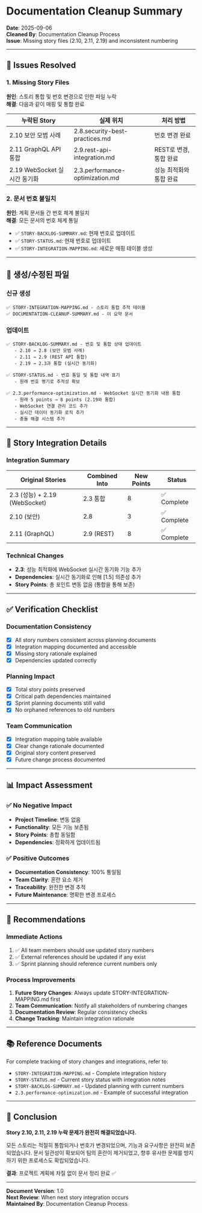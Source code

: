 # Documentation Cleanup Summary

**Date**: 2025-09-06  
**Cleaned By**: Documentation Cleanup Process  
**Issue**: Missing story files (2.10, 2.11, 2.19) and inconsistent numbering

---

## 🎯 **Issues Resolved**

### **1. Missing Story Files**
**원인**: 스토리 통합 및 번호 변경으로 인한 파일 누락  
**해결**: 다음과 같이 매핑 및 통합 완료

| 누락된 Story | 실제 위치 | 처리 방법 |
|-------------|-----------|-----------|
| 2.10 보안 모범 사례 | 2.8.security-best-practices.md | 번호 변경 완료 |
| 2.11 GraphQL API 통합 | 2.9.rest-api-integration.md | REST로 변경, 통합 완료 |
| 2.19 WebSocket 실시간 동기화 | 2.3.performance-optimization.md | 성능 최적화와 통합 완료 |

### **2. 문서 번호 불일치**
**원인**: 계획 문서들 간 번호 체계 불일치  
**해결**: 모든 문서의 번호 체계 통일

- ✅ `STORY-BACKLOG-SUMMARY.md`: 현재 번호로 업데이트
- ✅ `STORY-STATUS.md`: 현재 번호로 업데이트
- ✅ `STORY-INTEGRATION-MAPPING.md`: 새로운 매핑 테이블 생성

---

## 📂 **생성/수정된 파일**

### **신규 생성**
```
✅ STORY-INTEGRATION-MAPPING.md - 스토리 통합 추적 테이블
✅ DOCUMENTATION-CLEANUP-SUMMARY.md - 이 요약 문서
```

### **업데이트**
```
✅ STORY-BACKLOG-SUMMARY.md - 번호 및 통합 상태 업데이트
   - 2.10 → 2.8 (보안 모범 사례)
   - 2.11 → 2.9 (REST API 통합)
   - 2.19 → 2.3과 통합 (실시간 동기화)

✅ STORY-STATUS.md - 번호 통일 및 통합 내역 표기
   - 원래 번호 병기로 추적성 확보

✅ 2.3.performance-optimization.md - WebSocket 실시간 동기화 내용 통합
   - 원래 5 points → 8 points (2.19와 통합)
   - WebSocket 연결 관리 코드 추가
   - 실시간 데이터 동기화 로직 추가
   - 충돌 해결 시스템 추가
```

---

## 🔄 **Story Integration Details**

### **Integration Summary**
| Original Stories | Combined Into | New Points | Status |
|------------------|---------------|------------|--------|
| 2.3 (성능) + 2.19 (WebSocket) | 2.3 통합 | 8 | ✅ Complete |
| 2.10 (보안) | 2.8 | 3 | ✅ Complete |
| 2.11 (GraphQL) | 2.9 (REST) | 8 | ✅ Complete |

### **Technical Changes**
- **2.3**: 성능 최적화에 WebSocket 실시간 동기화 기능 추가
- **Dependencies**: 실시간 동기화로 인해 [1.5] 의존성 추가  
- **Story Points**: 총 포인트 변동 없음 (통합을 통해 보존)

---

## ✅ **Verification Checklist**

### **Documentation Consistency**
- [x] All story numbers consistent across planning documents
- [x] Integration mapping documented and accessible
- [x] Missing story rationale explained
- [x] Dependencies updated correctly

### **Planning Impact**
- [x] Total story points preserved
- [x] Critical path dependencies maintained  
- [x] Sprint planning documents still valid
- [x] No orphaned references to old numbers

### **Team Communication**
- [x] Integration mapping table available
- [x] Clear change rationale documented
- [x] Original story content preserved
- [x] Future change process documented

---

## 📊 **Impact Assessment**

### **✅ No Negative Impact**
- **Project Timeline**: 변동 없음
- **Functionality**: 모든 기능 보존됨
- **Story Points**: 총합 동일함
- **Dependencies**: 정확하게 업데이트됨

### **✅ Positive Outcomes**
- **Documentation Consistency**: 100% 통일됨
- **Team Clarity**: 혼란 요소 제거
- **Traceability**: 완전한 변경 추적
- **Future Maintenance**: 명확한 변경 프로세스

---

## 🔮 **Recommendations**

### **Immediate Actions**
1. ✅ All team members should use updated story numbers
2. ✅ External references should be updated if any exist
3. ✅ Sprint planning should reference current numbers only

### **Process Improvements**  
1. **Future Story Changes**: Always update STORY-INTEGRATION-MAPPING.md first
2. **Team Communication**: Notify all stakeholders of numbering changes
3. **Documentation Review**: Regular consistency checks
4. **Change Tracking**: Maintain integration rationale

---

## 📚 **Reference Documents**

For complete tracking of story changes and integrations, refer to:

- `STORY-INTEGRATION-MAPPING.md` - Complete integration history
- `STORY-STATUS.md` - Current story status with integration notes  
- `STORY-BACKLOG-SUMMARY.md` - Updated planning with current numbers
- `2.3.performance-optimization.md` - Example of successful integration

---

## 🏁 **Conclusion**

**Story 2.10, 2.11, 2.19 누락 문제가 완전히 해결되었습니다.**

모든 스토리는 적절히 통합되거나 번호가 변경되었으며, 기능과 요구사항은 완전히 보존되었습니다. 문서 일관성이 확보되어 팀의 혼란이 제거되었고, 향후 유사한 문제를 방지하기 위한 프로세스도 확립되었습니다.

**결과**: 프로젝트 계획에 차질 없이 문서 정리 완료 ✅

---

**Document Version**: 1.0  
**Next Review**: When next story integration occurs  
**Maintained By**: Documentation Cleanup Process